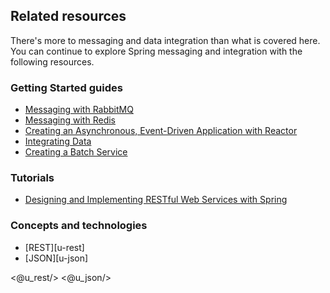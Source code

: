 ## Related resources

There's more to messaging and data integration than what is covered here. You can continue to explore Spring messaging and integration with the following resources.

### Getting Started guides

* [Messaging with RabbitMQ][gs-messaging-rabbitmq]
* [Messaging with Redis][gs-messaging-redis]
* [Creating an Asynchronous, Event-Driven Application with Reactor][gs-messaging-reactor]
* [Integrating Data][gs-integration]
* [Creating a Batch Service][gs-batch-processing]

[gs-messaging-rabbitmq]: /guides/gs/messaging-rabbitmq/
[gs-messaging-redis]: /guides/gs/messaging-redis/
[gs-messaging-reactor]: /guides/gs/messaging-reactor/
[gs-integration]: /guides/gs/integration/
[gs-batch-processing]: /guides/gs/batch-processing/

### Tutorials

* [Designing and Implementing RESTful Web Services with Spring][tut-rest]

[tut-rest]: /guides/tutorials/rest

### Concepts and technologies

* [REST][u-rest]
* [JSON][u-json]

<@u_rest/>
<@u_json/>
